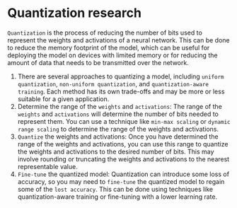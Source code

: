 # Quantization research
`Quantization` is the process of reducing the number of bits used to represent the weights and activations of a neural network. This can be done to reduce the memory footprint of the model, which can be useful for deploying the model on devices with limited memory or for reducing the amount of data that needs to be transmitted over the network.

1. There are several approaches to quantizing a model, including `uniform quantization`, `non-uniform quantization`, and `quantization-aware training`. Each method has its own trade-offs and may be more or less suitable for a given application.
2. Determine the range of the `weights` and `activations`: The range of the `weights` and `activations` will determine the number of bits needed to represent them. You can use a technique like `min-max scaling` or `dynamic range scaling` to determine the range of the weights and activations.
3. `Quantize` the weights and activations: Once you have determined the range of the weights and activations, you can use this range to quantize the weights and activations to the desired number of bits. This may involve rounding or truncating the weights and activations to the nearest representable value.
4. `Fine-tune` the quantized model: Quantization can introduce some loss of accuracy, so you may need to `fine-tune` the quantized model to regain some of the `lost accuracy`. This can be done using techniques like quantization-aware training or fine-tuning with a lower learning rate.